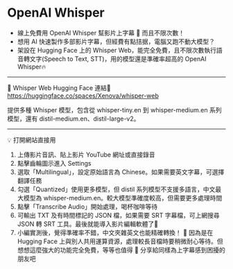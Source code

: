 # OpenAI Whisper

* 線上免費用 OpenAI Whisper 幫影片上字幕 🚀 而且不限次數！
* 想用 AI 快速製作多部影片字幕，但經費有點拮据，電腦又跑不動大模型？
* 架設在 Hugging Face 上的 Whisper Web，能完全免費，且不限次數執行語音轉文字(Speech to Text, STT)，用的模型還是準確率超高的 OpenAI Whisper🔥

---
💫 Whisper Web
Hugging Face 連結🔗 https://huggingface.co/spaces/Xenova/whisper-web  

提供多種 Whisper 模型，包含從 whisper-tiny.en 到 whisper-medium.en 系列模型，還有 distil-medium.en、distil-large-v2。

---
💡 打開網站直接用
1. 上傳影片音訊、貼上影片 YouTube 網址或直接錄音
2. 點擊齒輪圖示進入 Settings
3. 選取「Multilingual」，設定原始語言為 Chinese。如果需要英文字幕，可選擇翻譯任務
4. 勾選「Quantized」使用更多模型，但 distil 系列模型不支援多語言，中文最大模型為 whisper-medium.en。較大模型準確度較高，但需要更多處理時間
5. 點擊「Transcribe Audio」開始處理，喝杯咖啡等待
6. 可輸出 TXT 及有時間標記的 JSON 檔，如果需要 SRT 字幕檔，可上網搜尋 JSON 轉 SRT 工具。最後就能導入影片編輯軟體了🌟
7. 小編實測後，覺得準確率不錯，中文夾雜英文也能精確轉換！
🎯 因為是在 Hugging Face 上與別人共用運算資源，處理較長音檔時要稍微耐心等待。但想想這麼強大的功能完全免費，等等也值得
👋 分享給同樣為上字幕感到困擾的朋友吧
